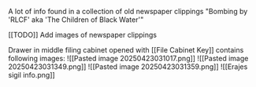 
A lot of info found in a collection of old newspaper clippings 
"Bombing by 'RLCF' aka 'The Children of Black Water'"


[[TODO]] Add images of newspaper clippings

Drawer in middle filing cabinet opened with [[File Cabinet Key]] contains following images:
![[Pasted image 20250423031017.png]]
![[Pasted image 20250423031349.png]]
![[Pasted image 20250423031359.png]]
![[Erajes sigil info.png]]